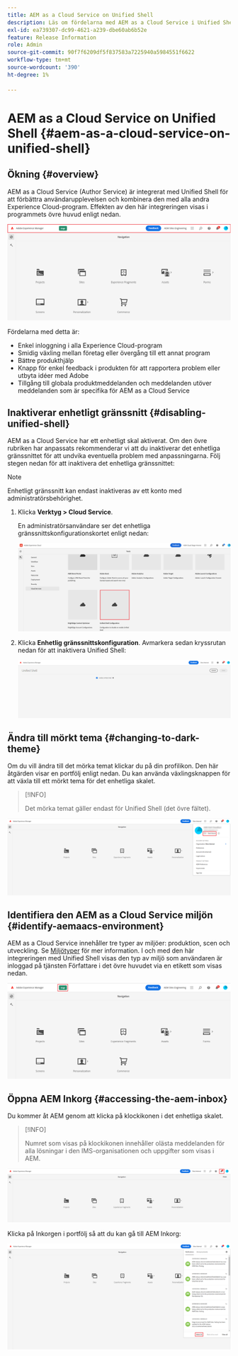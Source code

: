 ```yaml
---
title: AEM as a Cloud Service on Unified Shell
description: Läs om fördelarna med AEM as a Cloud Service i Unified Shell
exl-id: ea739307-dc99-4621-a239-dbe60ab6b52e
feature: Release Information
role: Admin
source-git-commit: 90f7f6209df5f837583a7225940a5984551f6622
workflow-type: tm+mt
source-wordcount: '390'
ht-degree: 1%

---
```


# AEM as a Cloud Service on Unified Shell {#aem-as-a-cloud-service-on-unified-shell}

## Ökning {#overview}

AEM as a Cloud Service (Author Service) är integrerat med Unified Shell för att förbättra användarupplevelsen och kombinera den med alla andra Experience Cloud-program. Effekten av den här integreringen visas i programmets övre huvud enligt nedan.

![bild](/help/overview/assets/unifiedshell_header.png)

Fördelarna med detta är:

* Enkel inloggning i alla Experience Cloud-program
* Smidig växling mellan företag eller övergång till ett annat program
* Bättre produkthjälp
* Knapp för enkel feedback i produkten för att rapportera problem eller utbyta idéer med Adobe
* Tillgång till globala produktmeddelanden och meddelanden utöver meddelanden som är specifika för AEM as a Cloud Service

## Inaktiverar enhetligt gränssnitt {#disabling-unified-shell}

AEM as a Cloud Service har ett enhetligt skal aktiverat. Om den övre rubriken har anpassats rekommenderar vi att du inaktiverar det enhetliga gränssnittet för att undvika eventuella problem med anpassningarna. Följ stegen nedan för att inaktivera det enhetliga gränssnittet:

>[!NOTE]
>Enhetligt gränssnitt kan endast inaktiveras av ett konto med administratörsbehörighet.

1. Klicka **Verktyg > Cloud Service**.

   En administratörsanvändare ser det enhetliga gränssnittskonfigurationskortet enligt nedan:

   ![bild](/help/overview/assets/unifiedshell2.png)

1. Klicka **Enhetlig gränssnittskonfiguration**. Avmarkera sedan kryssrutan nedan för att inaktivera Unified Shell:

   ![bild](/help/overview/assets/unifiedshell3.png)

## Ändra till mörkt tema {#changing-to-dark-theme}

Om du vill ändra till det mörka temat klickar du på din profilikon. Den här åtgärden visar en portfölj enligt nedan. Du kan använda växlingsknappen för att växla till ett mörkt tema för det enhetliga skalet.

>[!INFO]
>
>Det mörka temat gäller endast för Unified Shell (det övre fältet).

![bild](/help/overview/assets/unifiedshell4.png)

## Identifiera den AEM as a Cloud Service miljön {#identify-aemaacs-environment}

AEM as a Cloud Service innehåller tre typer av miljöer: produktion, scen och utveckling. Se [Miljötyper](https://experienceleague.adobe.com/docs/experience-manager-cloud-service/content/implementing/using-cloud-manager/manage-environments.html) för mer information. I och med den här integreringen med Unified Shell visas den typ av miljö som användaren är inloggad på tjänsten Författare i det övre huvudet via en etikett som visas nedan.

![bild](/help/overview/assets/unifiedshell_header_label.png)

## Öppna AEM Inkorg {#accessing-the-aem-inbox}

Du kommer åt AEM genom att klicka på klockikonen i det enhetliga skalet.

>[!INFO]
>
> Numret som visas på klockikonen innehåller olästa meddelanden för alla lösningar i den IMS-organisationen och uppgifter som visas i AEM.

![bild](/help/overview/assets/unifiedshell5.png)

Klicka på Inkorgen i portfölj så att du kan gå till AEM Inkorg:

![bild](/help/overview/assets/unifiedshell6.png)
